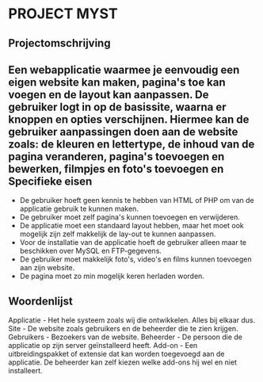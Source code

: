 PROJECT MYST
=============

Projectomschrijving
-------
Een webapplicatie waarmee je eenvoudig een eigen website kan maken, pagina's toe kan voegen en de layout kan aanpassen.
De gebruiker logt in op de basissite, waarna er knoppen en opties verschijnen. Hiermee kan de gebruiker aanpassingen doen aan de website zoals: de kleuren en lettertype, de inhoud van de pagina veranderen, pagina's toevoegen en bewerken, filmpjes en foto's toevoegen en 
Specifieke eisen
-------
- De gebruiker hoeft geen kennis te hebben van HTML of PHP om van de applicatie gebruik te kunnen maken.
- De gebruiker moet zelf pagina's kunnen toevoegen en verwijderen.
- De applicatie moet een standaard layout hebben, maar het moet ook mogelijk zijn zelf makkelijk de lay-out te kunnen aanpassen.
- Voor de installatie van de applicatie hoeft de gebruiker alleen maar te beschikken over MySQL en FTP-gegevens.
- De gebruiker moet makkelijk foto's, video's en films kunnen toevoegen aan zijn website.
- De pagina moet zo min mogelijk keren herladen worden.

Woordenlijst
-------
Applicatie - Het hele systeem zoals wij die ontwikkelen. Alles bij elkaar dus.
Site - De website zoals gebruikers en de beheerder die te zien krijgen.
Gebruikers - Bezoekers van de website.
Beheerder - De persoon die de applicatie op zijn server geïnstalleerd heeft.
Add-on - Een uitbreidingspakket of extensie dat kan worden toegevoegd aan de applicatie. De beheerder kan zelf kiezen welke add-ons hij wel en niet installeert.

